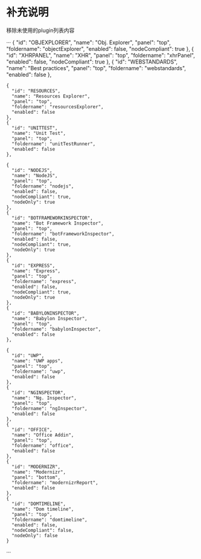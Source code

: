# 补充说明
移除未使用的plugin列表内容

···
    {
      "id": "OBJEXPLORER",
      "name": "Obj. Explorer",
      "panel": "top",
      "foldername": "objectExplorer",
      "enabled": false,
      "nodeCompliant": true
    },
    {
      "id": "XHRPANEL",
      "name": "XHR",
      "panel": "top",
      "foldername": "xhrPanel",
      "enabled": false,
      "nodeCompliant": true
    },
    {
      "id": "WEBSTANDARDS",
      "name": "Best practices",
      "panel": "top",
      "foldername": "webstandards",
      "enabled": false
    },

    {
      "id": "RESOURCES",
      "name": "Resources Explorer",
      "panel": "top",
      "foldername": "resourcesExplorer",
      "enabled": false
    },
    {
      "id": "UNITTEST",
      "name": "Unit Test",
      "panel": "top",
      "foldername": "unitTestRunner",
      "enabled": false
    },
   
    {
      "id": "NODEJS",
      "name": "NodeJS",
      "panel": "top",
      "foldername": "nodejs",
      "enabled": false,
      "nodeCompliant": true,
      "nodeOnly": true
    },
    {
      "id": "BOTFRAMEWORKINSPECTOR",
      "name": "Bot Framework Inspector",
      "panel": "top",
      "foldername": "botFrameworkInspector",
      "enabled": false,
      "nodeCompliant": true,
      "nodeOnly": true
    },
    {
      "id": "EXPRESS",
      "name": "Express",
      "panel": "top",
      "foldername": "express",
      "enabled": false,
      "nodeCompliant": true,
      "nodeOnly": true
    },
    {
      "id": "BABYLONINSPECTOR",
      "name": "Babylon Inspector",
      "panel": "top",
      "foldername": "babylonInspector",
      "enabled": false
    },

    {
      "id": "UWP",
      "name": "UWP apps",
      "panel": "top",
      "foldername": "uwp",
      "enabled": false
    },
    {
      "id": "NGINSPECTOR",
      "name": "Ng. Inspector",
      "panel": "top",
      "foldername": "ngInspector",
      "enabled": false
    },
    {
      "id": "OFFICE",
      "name": "Office Addin",
      "panel": "top",
      "foldername": "office",
      "enabled": false
    },
    {
      "id": "MODERNIZR",
      "name": "Modernizr",
      "panel": "bottom",
      "foldername": "modernizrReport",
      "enabled": false
    },
    {
      "id": "DOMTIMELINE",
      "name": "Dom timeline",
      "panel": "top",
      "foldername": "domtimeline",
      "enabled": false,
      "nodeCompliant": false,
      "nodeOnly": false
    }
···
